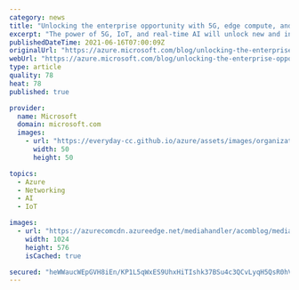 ```yaml
---
category: news
title: "Unlocking the enterprise opportunity with 5G, edge compute, and cloud"
excerpt: "The power of 5G, IoT, and real-time AI will unlock new and innovative services for enterprises across the world to accelerate their transformation toward Industry 4.0 as they evolve and adopt diverse new business models. Today, we’re introducing Azure private multi-access edge compute (MEC), new services"
publishedDateTime: 2021-06-16T07:00:09Z
originalUrl: "https://azure.microsoft.com/blog/unlocking-the-enterprise-opportunity-with-5g-edge-compute-and-cloud/"
webUrl: "https://azure.microsoft.com/blog/unlocking-the-enterprise-opportunity-with-5g-edge-compute-and-cloud/"
type: article
quality: 78
heat: 78
published: true

provider:
  name: Microsoft
  domain: microsoft.com
  images:
    - url: "https://everyday-cc.github.io/azure/assets/images/organizations/microsoft.com-50x50.jpg"
      width: 50
      height: 50

topics:
  - Azure
  - Networking
  - AI
  - IoT

images:
  - url: "https://azurecomcdn.azureedge.net/mediahandler/acomblog/media/Default/blog/fa65174f-da4b-455a-9df3-f85a7f2fee42.jpg"
    width: 1024
    height: 576
    isCached: true

secured: "heWWaucWEpGVH8iEn/KP1L5qWxES9UhxHiTIshk37BSu4c3QCvLyqH5QsR0hV2ev+9Kprh1DdGLhXQ6B9WSLAUaPUtkoKGpI4rB+Gy/lhgx4MFjjp5ijJ0MmpGK8WOspL8kivUGt5w4QlCmHL5ad0LOzfudca3EyfZ2m6fhEL/pqyHlIU4d3wmYNR2ywg6YMr4Cx8BiLwykDI22Kf5nlxuhlJzTBb69ZTRi3yDaa/V8vIRHgJ0KcnMxXUNiJMNXjgQq0w1znNDlk3/X7x0SvEiTBfpSBri6FIGryKPicb63WKWMWFXTblZOwgfFBoKOX6nErwmLf30H7np2egsaZbCM7sdwpl3UoT70O2Gf5kHo=;QOkmFTLKoHIOd9SLkaZtEQ=="
---
```


